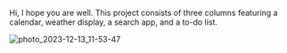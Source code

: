 Hi, I hope you are well. This project consists of three columns featuring a calendar, weather display, a search app, and a to-do list.


![photo_2023-12-13_11-53-47](https://github.com/hosnaaaebr/todolist-weather-calendar-site/assets/135051507/a70199be-a720-4acf-9511-34d59fda6d22)
